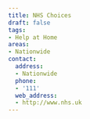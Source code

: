 ```yaml
---
title: NHS Choices
draft: false
tags:
- Help at Home
areas:
- Nationwide
contact:
  address:
  - Nationwide
  phone:
  - '111'
  web_address:
  - http://www.nhs.uk
---
```


